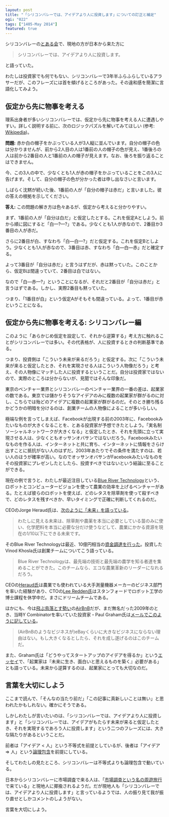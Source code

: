 ```yaml
---
layout: post
title: "「シリコンバレーでは、アイデアより人に投資します」についての訂正と補足"
ogi: "022"
tags: ["1405-May 2014"]
featured: true
---
```


シリコンバレーの[とある会](http://naze.chibicode.com/opportunities-vs-challenges/)で、現地の方が日本から来た方に

> シリコンバレーでは、アイデアより人に投資します。

と語っていた。

わたしは投資家でも何でもない、シリコンバレーで3年半ふらふらしているアラサーだが、このフレーズには首を傾げるところがあった。その違和感を簡潔に言語化してみよう。

## 仮定から先に物事を考える

理系出身者が多いシリコンバレーでは、仮定から先に物事を考える人に遭遇しやすい。詳しく説明する前に、次のロジックパズルを解いてみてほしい (参考: [Wikipedia](http://ja.wikipedia.org/wiki/%E3%83%AD%E3%82%B8%E3%83%83%E3%82%AF%E3%83%91%E3%82%BA%E3%83%AB))。

**問題:** 赤か白の帽子をかぶっている人が3人縦に並んでいます。自分の帽子の色は分かりませんが、前から2人目の人は1番前の人の帽子の色が見え、1番後ろの人は前から2番目の人と1番前の人の帽子が見えます。なお、後ろを振り返ることはできません。

今、この3人の中で、少なくとも1人が赤の帽子をかぶっていることをこの3人に告げます。そして、自分の帽子の色が分かった者は申し出なさいと言います。

しばらく沈黙が続いた後、1番前の人が「自分の帽子は赤だ」と言いました。彼の答えの根拠を示してください。

**答え:** この問題の解き方は色々あるが、仮定から考えると分かりやすい。

まず、1番前の人が「自分は白だ」と仮定したとする。これを仮定Aとしよう。前から順に図にすると「白—?—?」である。少なくとも1人が赤なので、2番目か3番目の人が赤だ。

さらに2番目が白、すなわち「白—白—?」だと仮定する。これを仮定Bとしよう。少なくとも1人が赤なので、3番目は赤、すなわち「白—白—赤」だと確定する。

よって3番目が「自分は赤だ」と言うはずだが、赤は黙っていた。このことから、仮定Bは間違っていて、2番目は白ではない。

なので「白—赤—?」ということになるが、それだと2番目が「自分は赤だ」と言うはずである。しかし、実際2番目も黙っていた。

つまり、「1番目が白」という仮定Aがそもそも間違っている。よって、1番目が赤ということになる。

## 仮定から先に物事を考える: シリコンバレー編

このように「あらかじめ仮定を設定して、それから逆算する」考え方に触れることがシリコンバレーでは多い。その代表格が、人に投資するときの判断基準である。

つまり、投資側は「こういう未来が来るだろう」と仮定する。次に「こういう未来が来ると仮定したとき、それを実現させる人はこういう人物像だろう」と考え、その人物像にマッチした人に投資するということだ。自分は投資家ではないので、実際のところは分からないが、見聞ではそんな印象だ。

東京のベンチャー業界とシリコンバレーのベンチャー業界の一番の差は、起業家の数である。東京では儲かりそうなアイデアのみに複数の起業家が群がるのに対し、こちらでは殆どのアイデアに複数の起業家が群がるのだ。そのとき勝ち残るかどうかの明暗を分けるのは、創業チームの人物像によることが多いらしい。

極端な例を言ってしまえば、Facebookが出現する前の2003年に、Facebookみたいなものが大きくなることを、とある投資家が予想できたとしよう。「実名制ソーシャルネットワークが大きくなる」と仮定したとき、それを先頭に立って実現させる人は、少なくともオッサンオバサンではないだろう。Facebookみたいなものを作る人は、インターネットと共に育ち、インターネットに情報をさらけ出すことに抵抗がない人のはずだ。2003年あたりでその条件を満たすのは、若い人のほうが確率が高い。なのでオッサンオバサンがFacebookみたいなものをその投資家にプレゼンしたとしたら、投資すべきではないという結論に至ることができる。

現在の例で言うと、わたしが最近注目している[Blue River Technology](http://www.bluerivert.com/)という、ロボットとコンピュータービジョンを使って農業の効率を上げるベンチャーがある。たとえば彼らのロボットを使えば、どのレタスを除草剤を使って殺すべきで、どのレタスを残すべきか、早いタイミングで正確に判断してくれるのだ。

CEOのJorge Heraud氏は、[次のように「未来」を語っている](http://techcrunch.com/2014/03/19/blue-river-technology-series-a-1/)。

> わたしに見える未来は、除草剤や農薬を本当に必要としている苗のみに使い、化学肥料を本当に必要な分だけ使うなどして、農業にかかる資源を現在の1/10以下にできる未来です。

そのBlue River Technologyは最近、10億円相当の[資金調達を行った](http://techcrunch.com/2014/03/19/blue-river-technology-series-a-1/)。投資したVinod Khosla氏は創業チームについてこう語っている。

> Blue River Technologyは、最先端の技術と最先端の農学を知る者達を集めることができた。このチームなら、エコな農業革新のリーダーになれるだろう。

CEOの[Heraud氏](https://www.linkedin.com/pub/jorge-heraud/5/b94/704)は農業でも使われている大手測量機器メーカーのビジネス部門を率いた経験があり、CTOの[Lee Redden氏](www.linkedin.com/in/lredden)はスタンフォードでロボット工学の博士課程を休学中だ。まさにドリームチームである。

ほかにも、今は[飛ぶ鳥落とす勢い](http://techcrunch.com/2014/04/18/airbnb-has-closed-its-500m-round-of-funding-at-a-10b-valuation-led-by-tpg/)の[AirBnB](http://airbnb.jp/)だが、まだ無名だった2009年のとき、当時Y Combinatorを率いていた投資家・Paul Graham氏は[メールでこのように記している](http://www.paulgraham.com/airbnb.html)。

> (AirBnBのようなビジネスが)eBayくらいに大きなビジネスにならない理由はない。もし大きくなるとしたら、それを成し遂げるのはこのチームだ。

また、Graham氏は「どうやってスタートアップのアイデアを得るか」という[エッセイ](http://thebridge.jp/2013/05/5-practical-steps-to-get-your-startup-ideas)で、「起業家は『未来に生き、面白いと思えるものを築く』必要がある」とも語っている。未来から逆算するのは、起業家にとっても大切なのだ。

## 言葉を大切にしよう

ここまで読んで、「そんなの当たり前だ」「この記事に真新しいことは無い」と思われたかもしれない。確かにそうである。

しかしわたしが言いたいのは、「シリコンバレーでは、アイデアより人に投資します」と「シリコンバレーでは、アイデアがもたらす未来が来ると仮定したとき、それを実現するであろう人に投資します」という二つのフレーズには、大きな隔たりがあるということだ。

前者は「アイデア < 人」という不等式を前提としているが、後者は「アイデア ⇒ 人」という[論理包含](http://ja.wikipedia.org/wiki/%E8%AB%96%E7%90%86%E5%8C%85%E5%90%AB)を前提にしている。

そしてわたしの見たところ、シリコンバレーは不等式よりも論理包含で動いている。

日本からシリコンバレーに市場調査で来る人は、「[市場調査という名の周遊旅行](http://blog.btrax.com/jp/2014/04/21/go-global/)で来ている」と現地人に揶揄されるようだ。だが現地人も「シリコンバレーでは、アイデアより人に投資します」と言っているようでは、人の振り見て我が振り直せとしかコメントのしようがない。

言葉を大切にしよう。

